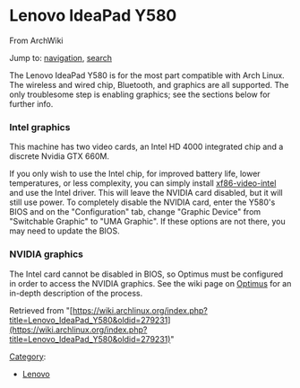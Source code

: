 # Lenovo IdeaPad Y580

From ArchWiki

Jump to: [navigation](#column-one), [search](#searchInput)

The Lenovo IdeaPad Y580 is for the most part compatible with Arch Linux. The wireless and wired chip, Bluetooth, and graphics are all supported. The only troublesome step is enabling graphics; see the sections below for further info.

### Intel graphics

This machine has two video cards, an Intel HD 4000 integrated chip and a discrete Nvidia GTX 660M.

If you only wish to use the Intel chip, for improved battery life, lower temperatures, or less complexity, you can simply install [xf86-video-intel](https://www.archlinux.org/packages/?name=xf86-video-intel) and use the Intel driver. This will leave the NVIDIA card disabled, but it will still use power. To completely disable the NVIDIA card, enter the Y580's BIOS and on the "Configuration" tab, change "Graphic Device" from "Switchable Graphic" to "UMA Graphic". If these options are not there, you may need to update the BIOS.

### NVIDIA graphics

The Intel card cannot be disabled in BIOS, so Optimus must be configured in order to access the NVIDIA graphics. See the wiki page on [Optimus](/index.php/Optimus "Optimus") for an in-depth description of the process.

Retrieved from "[https://wiki.archlinux.org/index.php?title=Lenovo_IdeaPad_Y580&oldid=279231](https://wiki.archlinux.org/index.php?title=Lenovo_IdeaPad_Y580&oldid=279231)"

[Category](/index.php/Special:Categories "Special:Categories"):

*   [Lenovo](/index.php/Category:Lenovo "Category:Lenovo")